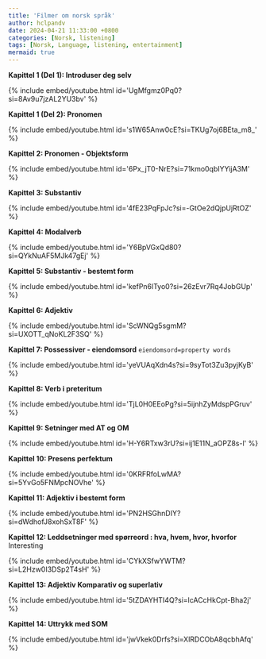 ```yaml
---
title: 'Filmer om norsk språk'
author: hclpandv
date: 2024-04-21 11:33:00 +0800
categories: [Norsk, listening]
tags: [Norsk, Language, listening, entertainment]
mermaid: true
---
```


**Kapittel 1 (Del 1): Introduser deg selv**    

{% include embed/youtube.html id='UgMfgmz0Pq0?si=8Av9u7jzAL2YU3bv' %}  

**Kapittel 1 (Del 2): Pronomen**  

{% include embed/youtube.html id='s1W65Anw0cE?si=TKUg7oj6BEta_m8_' %}  

**Kapittel 2: Pronomen - Objektsform**  

{% include embed/youtube.html id='6Px_jT0-NrE?si=71kmo0qbIYYijA3M' %}  

**Kapittel 3: Substantiv**  

{% include embed/youtube.html id='4fE23PqFpJc?si=-GtOe2dQjpUjRtOZ' %}  

**Kapittel 4: Modalverb**  

{% include embed/youtube.html id='Y6BpVGxQd80?si=QYkNuAF5MJk47gEj' %}  

**Kapittel 5: Substantiv - bestemt form**  

{% include embed/youtube.html id='kefPn6lTyo0?si=26zEvr7Rq4JobGUp' %}  

**Kapittel 6: Adjektiv**  

{% include embed/youtube.html id='ScWNQg5sgmM?si=UXOTT_qNoKL2F3SQ' %}  

**Kapittel 7: Possessiver - eiendomsord** `eiendomsord=property words`   

{% include embed/youtube.html id='yeVUAqXdn4s?si=9syTot3Zu3pyjKyB' %}  

**Kapittel 8: Verb i preteritum**  

{% include embed/youtube.html id='TjL0H0EEoPg?si=5ijnhZyMdspPGruv' %}  

**Kapittel 9: Setninger med AT og OM**  

{% include embed/youtube.html id='H-Y6RTxw3rU?si=ij1E11N_aOPZ8s-l' %}  

**Kapittel 10: Presens perfektum**  

{% include embed/youtube.html id='0KRFRfoLwMA?si=5YvGo5FNMpcNOVhe' %}  

**Kapittel 11: Adjektiv i bestemt form**  

{% include embed/youtube.html id='PN2HSGhnDIY?si=dWdhofJ8xohSxT8F' %}  

**Kapittel 12: Leddsetninger med spørreord : hva, hvem, hvor, hvorfor** Interesting  

{% include embed/youtube.html id='CYkXSfwYWTM?si=L2Hzw0I3DSp2T4sH' %}  

**Kapittel 13: Adjektiv Komparativ og superlativ**  

{% include embed/youtube.html id='5tZDAYHTI4Q?si=lcACcHkCpt-Bha2j' %}  

**Kapittel 14: Uttrykk med SOM**  

{% include embed/youtube.html id='jwVkek0Drfs?si=XlRDCObA8qcbhAfq' %}  
